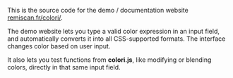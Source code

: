 This is the source code for the demo / documentation website [remiscan.fr/colori/](https://remiscan.fr/colori/).

The demo website lets you type a valid color expression in an input field, and automatically converts it into all CSS-supported formats. The interface changes color based on user input.

It also lets you test functions from **colori.js**, like modifying or blending colors, directly in that same input field.